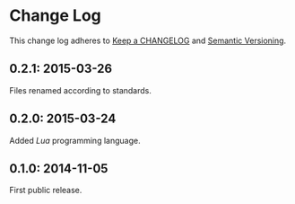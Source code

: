 Change Log
==========

This change log adheres to [Keep a CHANGELOG](http://keepachangelog.com) and [Semantic Versioning](http://semver.org).

0.2.1: 2015-03-26
-----------------

Files renamed according to standards.

0.2.0: 2015-03-24
-----------------

Added *Lua* programming language.

0.1.0: 2014-11-05
-----------------

First public release.
